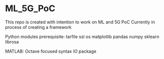 # ML_5G_PoC
This repo is created with intention to work on ML and 5G PoC
Currently in process of creating a framework

Python modules prerequisite:
tarfile
ssl
os
matplotlib
pandas
numpy
sklearn
librosa

MATLAB:
Octave focused syntax
IO package
